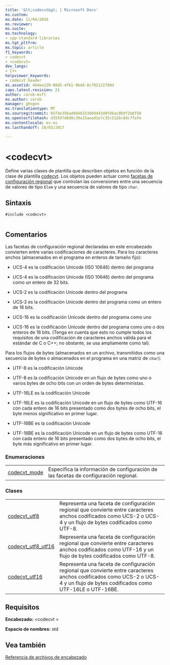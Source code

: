 ```yaml
---
title: '&lt;codecvt&gt; | Microsoft Docs'
ms.custom: 
ms.date: 11/04/2016
ms.reviewer: 
ms.suite: 
ms.technology:
- cpp-standard-libraries
ms.tgt_pltfrm: 
ms.topic: article
f1_keywords:
- codecvt
- <codecvt>
dev_langs:
- C++
helpviewer_keywords:
- codecvt header
ms.assetid: d44ee229-00d5-4761-9b48-0c702122789d
caps.latest.revision: 21
author: corob-msft
ms.author: corob
manager: ghogen
ms.translationtype: MT
ms.sourcegitcommit: 65f4e356ad0d46333b0d443d0fd6ac0b9f2b6f58
ms.openlocfilehash: d35597d8d0c39a15aead1e7c35c512bc8dc7fafe
ms.contentlocale: es-es
ms.lasthandoff: 10/03/2017

---
```

# <a name="ltcodecvtgt"></a>&lt;codecvt&gt;
Define varias clases de plantilla que describen objetos en función de la clase de plantilla [codecvt](../standard-library/codecvt-class.md). Los objetos pueden actuar como [facetas de configuración regional](../standard-library/locale-class.md#facet_class) que controlan las conversiones entre una secuencia de valores de tipo `Elem` y una secuencia de valores de tipo `char`.  
  
## <a name="syntax"></a>Sintaxis  
  
```  
#include <codecvt>  
  
```  
  
## <a name="remarks"></a>Comentarios  
 Las facetas de configuración regional declaradas en este encabezado convierten entre varias codificaciones de caracteres. Para los caracteres anchos (almacenados en el programa en enteros de tamaño fijo):  
  
-   UCS-4 es la codificación Unicode (ISO 10646) dentro del programa  
  
-   UCS-4 es la codificación Unicode (ISO 10646) dentro del programa como un entero de 32 bits.  
  
-   UCS-2 es la codificación Unicode dentro del programa  
  
-   UCS-2 es la codificación Unicode dentro del programa como un entero de 16 bits.  
  
-   UCS-16 es la codificación Unicode dentro del programa como uno  
  
-   UCS-16 es la codificación Unicode dentro del programa como uno o dos enteros de 16 bits. (Tenga en cuenta que esto no cumple todos los requisitos de una codificación de caracteres anchos válida para el estándar de C o C++; no obstante, se usa ampliamente como tal).  
  
 Para los flujos de bytes (almacenados en un archivo, transmitidos como una secuencia de bytes o almacenados en el programa en una matriz de `char`):  
  
-   UTF-8 es la codificación Unicode  
  
-   UTF-8 es la codificación Unicode en un flujo de bytes como uno o varios bytes de ocho bits con un orden de bytes deterministas.  
  
-   UTF-16LE es la codificación Unicode  
  
-   UTF-16LE es la codificación Unicode en un flujo de bytes como UTF-16 con cada entero de 16 bits presentado como dos bytes de ocho bits, el byte menos significativo en primer lugar.  
  
-   UTF-16BE es la codificación Unicode  
  
-   UTF-16BE es la codificación Unicode en un flujo de bytes como UTF-16 con cada entero de 16 bits presentado como dos bytes de ocho bits, el byte más significativo en primer lugar.  
  
### <a name="enumerations"></a>Enumeraciones  
  
|||  
|-|-|  
|[codecvt_mode](../standard-library/codecvt-enums.md#codecvt_mode)|Especifica la información de configuración de las facetas de configuración regional.|  
  
### <a name="classes"></a>Clases  
  
|||  
|-|-|  
|[codecvt_utf8](codecvt-utf8-class.md)|Representa una faceta de configuración regional que convierte entre caracteres anchos codificados como UCS-2 o UCS-4 y un flujo de bytes codificados como UTF-8.|  
|[codecvt_utf8_utf16](codecvt-utf8-utf16-class.md)|Representa una faceta de configuración regional que convierte entre caracteres anchos codificados como UTF-16 y un flujo de bytes codificados como UTF-8.|  
|[codecvt_utf16](codecvt-utf16-class.md)|Representa una faceta de configuración regional que convierte entre caracteres anchos codificados como UCS-2 o UCS-4 y un flujo de bytes codificados como UTF-16LE o UTF-16BE.|  

  
## <a name="requirements"></a>Requisitos  
 **Encabezado:** \<codecvt >  
  
 **Espacio de nombres:** std  
  
## <a name="see-also"></a>Vea también  
 [Referencia de archivos de encabezado](../standard-library/cpp-standard-library-header-files.md)





